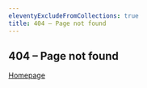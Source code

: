 ```yaml
---
eleventyExcludeFromCollections: true
title: 404 – Page not found
---
```


<h2>404 – Page not found</h2>
<a href="/">Homepage</a>
